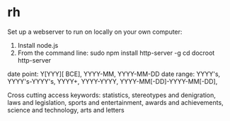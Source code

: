# rh

Set up a webserver to run on locally on your own computer:
1. Install node.js
2. From the command line: 
sudo npm install http-server -g
cd docroot
http-server

date point: Y[YYY][ BCE], YYYY-MM, YYYY-MM-DD
date range: YYYY's, YYYY's-YYYY's, YYYY+, YYYY-YYYY, YYYY-MM[-DD]-YYYY-MM[-DD],

Cross cutting access keywords: statistics, stereotypes and
denigration, laws and legislation, sports and entertainment, awards
and achievements, science and technology, arts and letters

